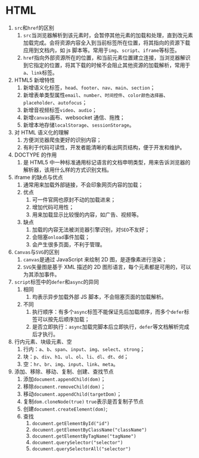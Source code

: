 <!--
 * @Author: Alex Shi
 * @Date: 2023-09-18 09:23:05
 * @LastEditors: Alex Shi
 * @LastEditTime: 2023-09-18 10:00:14
 * @Description: HTML
 * @FilePath: /vscode-workspace/web-study-notice/docs/面试/HTML.md
-->

# HTML

1. `src`和`href`的区别
   1. `src`当浏览器解析到该元素时，会暂停其他元素的加载和处理，直到改元素加载完成。会将资源内容全入到当前标签所在位置，将其指向的资源下载应用到文档内，如 js 脚本等。常用于`img`、`script`、`iframe`等标签。
   2. `href`指向外部资源所在的位置，和当前元素位置建立连接，当浏览器解识到它指定的位置，将其下载的时候不会阻止其他资源的加载解析，常用于`a`、`link`标签。
2. HTML5 新增特性
   1. 新增语义化标签，`head`、`footer`、`nav`、`main`、`section`；
   2. 新增表单类型属性`email`、`number`、`时间控件`、`color颜色选择器`、`placeholder`、`autofocus`；
   3. 新增音视频标签`video`、`audio`；
   4. 新增`canvas`画布、websocket 通信、拖拽；
   5. 新增本地存储`localStorage`、`sessionStorage`。
3. 对 HTML 语义化的理解
   1. 方便浏览器爬虫更好的识别内容；
   2. 有利于代码可读性，开发者能清晰的看出网页结构，便于开发和维护。
4. DOCTYPE 的作用
   1. 是 HTML5 中一种标准通用标记语言的文档申明类型，用来告诉浏览器的解析器，该用什么样的方式识别文档。
5. iframe 的缺点与优点
   1. 通常用来加载外部链接，不会印象网页内容的加载；
   2. 优点
      1. 可一件官网也原封不动的加载进来；
      2. 增加代码可用性；
      3. 用来加载显示比较慢的内容，如广告、视频等。
   3. 缺点
      1. 加载的内容无法被浏览器引擎识别，对`SEO`不友好；
      2. 会阻塞`onload`事件加载；
      3. 会产生很多页面，不利于管理。
6. `Canvas`与`SVG`的区别
   1. `canvas`是通过 JavaScript 来绘制 2D 图，是逐像素进行渲染；
   2. `SVG`矢量图是基于 XML 描述的 2D 图形语言，每个元素都是可用的，可以为其添加事件。
7. `script`标签中的`defer`和`async`的异同
   1. 相同
      1. 均表示异步加载外部 JS 脚本，不会阻塞页面的加载解析。
   2. 不同
      1. 执行顺序：有多个`async`标签不能保证先后加载顺序，而多个`defer`标签可以按先后顺序加载；
      2. 是否立即执行：`async`加载完脚本后立即执行，`defer`等文档解析完成后才执行。
8. 行内元素、块级元素、空
   1. 行内：`a`、`b`、`span`、`input`、`img`、`select`、`strong`；
   2. 块：`p`、`div`、`h1`、`ul`、`ol`、`li`、`dl`、`dt`、`dd`；
   3. 空：`hr`、`br`、`img`、`input`、`link`、`meta`。
9. 添加、移除、移动、复制、创建、查找节点
   1. 添加`document.appendChild(dom)`；
   2. 移除`document.removeChild(dom)`；
   3. 移动`document.appendChild(targetDom)`；
   4. 复制`dom.cloneNode(true)` `true`表示是否复制子节点
   5. 创建`document.createElement(dom)`;
   6. 查找
      1. `document.getElementById("id")`
      2. `document.getElementByClassName("className")`
      3. `document.getElementByTagName("tagName")`
      4. `document.querySelector("selector")`
      5. `document.querySelectorAll("selector")`
